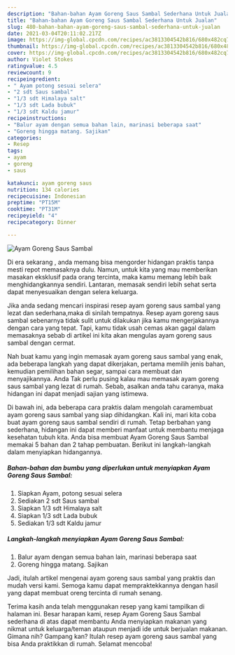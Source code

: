 ```yaml
---
description: "Bahan-bahan Ayam Goreng Saus Sambal Sederhana Untuk Jualan"
title: "Bahan-bahan Ayam Goreng Saus Sambal Sederhana Untuk Jualan"
slug: 480-bahan-bahan-ayam-goreng-saus-sambal-sederhana-untuk-jualan
date: 2021-03-04T20:11:02.217Z
image: https://img-global.cpcdn.com/recipes/ac3813304542b816/680x482cq70/ayam-goreng-saus-sambal-foto-resep-utama.jpg
thumbnail: https://img-global.cpcdn.com/recipes/ac3813304542b816/680x482cq70/ayam-goreng-saus-sambal-foto-resep-utama.jpg
cover: https://img-global.cpcdn.com/recipes/ac3813304542b816/680x482cq70/ayam-goreng-saus-sambal-foto-resep-utama.jpg
author: Violet Stokes
ratingvalue: 4.5
reviewcount: 9
recipeingredient:
- " Ayam potong sesuai selera"
- "2 sdt Saus sambal"
- "1/3 sdt Himalaya salt"
- "1/3 sdt Lada bubuk"
- "1/3 sdt Kaldu jamur"
recipeinstructions:
- "Balur ayam dengan semua bahan lain, marinasi beberapa saat"
- "Goreng hingga matang. Sajikan"
categories:
- Resep
tags:
- ayam
- goreng
- saus

katakunci: ayam goreng saus 
nutrition: 134 calories
recipecuisine: Indonesian
preptime: "PT15M"
cooktime: "PT31M"
recipeyield: "4"
recipecategory: Dinner

---
```



![Ayam Goreng Saus Sambal](https://img-global.cpcdn.com/recipes/ac3813304542b816/680x482cq70/ayam-goreng-saus-sambal-foto-resep-utama.jpg)

Di era  sekarang , anda memang bisa mengorder hidangan praktis tanpa mesti repot memasaknya dulu. Namun, untuk kita yang mau memberikan masakan eksklusif pada orang tercinta, maka kamu memang lebih baik menghidangkannya sendiri. Lantaran, memasak sendiri lebih sehat serta dapat menyesuaikan dengan selera keluarga.

Jika anda sedang mencari inspirasi resep ayam goreng saus sambal yang lezat dan sederhana,maka di sinilah tempatnya. Resep ayam goreng saus sambal  sebenarnya tidak sulit untuk dilakukan jika kamu mengerjakannya dengan cara yang tepat. Tapi, kamu tidak usah cemas akan gagal dalam memasaknya 
sebab di artikel ini kita akan mengulas ayam goreng saus sambal dengan cermat.  



Nah buat kamu yang ingin memasak ayam goreng saus sambal yang enak, ada beberapa langkah yang dapat dikerjakan, pertama memilih jenis bahan, kemudian pemilihan bahan segar, sampai cara membuat dan menyajikannya. Anda Tak perlu pusing kalau mau memasak ayam goreng saus sambal yang lezat di rumah. Sebab, asalkan anda  tahu caranya, maka hidangan ini dapat menjadi sajian yang istimewa.

Di bawah ini, ada beberapa cara praktis  dalam mengolah caramembuat ayam goreng saus sambal yang siap dihidangkan. Kali ini, mari kita coba buat ayam goreng saus sambal sendiri di rumah. Tetap berbahan yang sederhana, hidangan ini dapat memberi manfaat untuk membantu menjaga kesehatan tubuh kita. Anda bisa membuat Ayam Goreng Saus Sambal memakai 5 bahan dan 2 tahap pembuatan. Berikut ini langkah-langkah dalam menyiapkan hidangannya.

<!--inarticleads1-->

##### Bahan-bahan dan bumbu yang diperlukan untuk menyiapkan Ayam Goreng Saus Sambal:

1. Siapkan  Ayam, potong sesuai selera
1. Sediakan 2 sdt Saus sambal
1. Siapkan 1/3 sdt Himalaya salt
1. Siapkan 1/3 sdt Lada bubuk
1. Sediakan 1/3 sdt Kaldu jamur




<!--inarticleads2-->

##### Langkah-langkah menyiapkan Ayam Goreng Saus Sambal:

1. Balur ayam dengan semua bahan lain, marinasi beberapa saat
1. Goreng hingga matang. Sajikan




Jadi, itulah artikel mengenai  ayam goreng saus sambal  yang praktis dan mudah versi kami. Semoga kamu dapat mempraktekkannya dengan hasil yang dapat membuat oreng tercinta di rumah senang. 

Terima kasih anda telah menggunakan resep yang kami tampilkan di halaman ini. Besar harapan kami, resep  Ayam Goreng Saus Sambal sederhana di atas dapat membantu Anda menyiapkan makanan yang nikmat untuk keluarga/teman ataupun menjadi ide untuk berjualan makanan. Gimana nih? Gampang kan? Itulah resep ayam goreng saus sambal yang bisa Anda praktikkan di rumah. Selamat mencoba!

